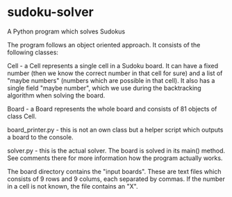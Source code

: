 # sudoku-solver
A Python program which solves Sudokus

The program follows an object oriented approach. It consists of the following classes:

Cell - a Cell represents a single cell in a Sudoku board. It can have a fixed number (then we know the correct number in that cell for sure) and a list of
"maybe numbers" (numbers which are possible in that cell). It also has a single field "maybe number", which we use during the backtracking algorithm when
solving the board.

Board - a Board represents the whole board and consists of 81 objects of class Cell.

board_printer.py - this is not an own class but a helper script which outputs a board to the console.

solver.py - this is the actual solver. The board is solved in its main() method. See comments there for more information how the program actually works.

The board directory contains the "input boards". These are text files which consists of 9 rows and 9 colums, each separated by commas. If the number in 
a cell is not known, the file contains an "X".
